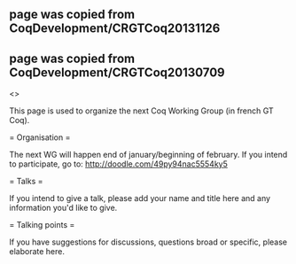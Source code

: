## page was copied from CoqDevelopment/CRGTCoq20131126
## page was copied from CoqDevelopment/CRGTCoq20130709
<<TableOfContents>>

This page is used to organize the next Coq Working Group (in french GT Coq).

= Organisation =

The next WG will happen end of january/beginning of february.
If you intend to participate, go to:
    http://doodle.com/49py94nac5554ky5
    
= Talks =

If you intend to give a talk, please add your name and title here and any information
you'd like to give.

= Talking points =

If you have suggestions for discussions, questions broad or specific, please elaborate here.
